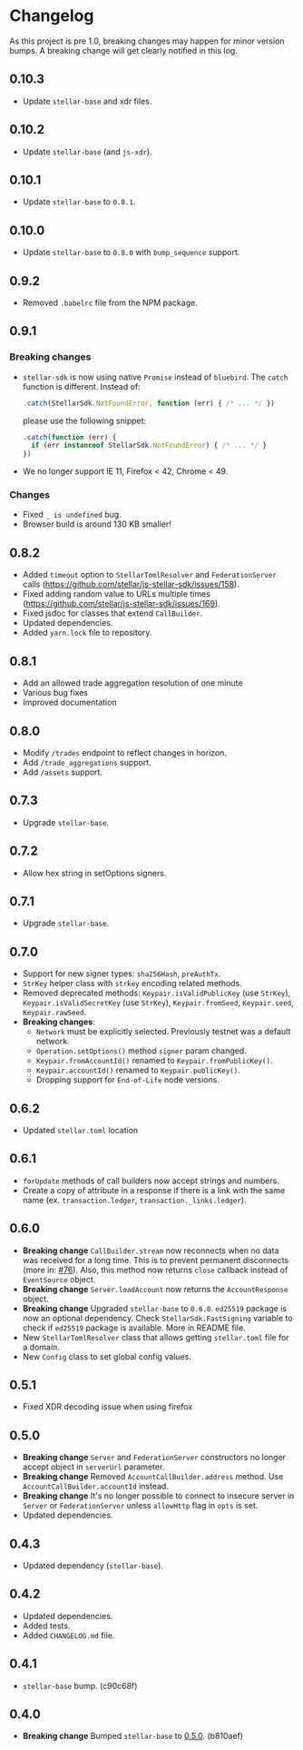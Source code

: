 # Changelog

As this project is pre 1.0, breaking changes may happen for minor version bumps. A breaking change will get clearly notified in this log.

## 0.10.3

* Update `stellar-base` and xdr files.

## 0.10.2

* Update `stellar-base` (and `js-xdr`).

## 0.10.1

* Update `stellar-base` to `0.8.1`.

## 0.10.0

* Update `stellar-base` to `0.8.0` with `bump_sequence` support.

## 0.9.2

* Removed `.babelrc` file from the NPM package.

## 0.9.1

### Breaking changes

* `stellar-sdk` is now using native `Promise` instead of `bluebird`. The `catch` function is different. Instead of:

  ```js
  .catch(StellarSdk.NotFoundError, function (err) { /* ... */ })
  ```
  please use the following snippet:
  ```js
  .catch(function (err) {
    if (err instanceof StellarSdk.NotFoundError) { /* ... */ }
  })
  ```

* We no longer support IE 11, Firefox < 42, Chrome < 49.

### Changes

* Fixed `_ is undefined` bug.
* Browser build is around 130 KB smaller!

## 0.8.2

* Added `timeout` option to `StellarTomlResolver` and `FederationServer` calls (https://github.com/stellar/js-stellar-sdk/issues/158).
* Fixed adding random value to URLs multiple times (https://github.com/stellar/js-stellar-sdk/issues/169).
* Fixed jsdoc for classes that extend `CallBuilder`.
* Updated dependencies.
* Added `yarn.lock` file to repository.

## 0.8.1

* Add an allowed trade aggregation resolution of one minute
* Various bug fixes
* Improved documentation

## 0.8.0

* Modify `/trades` endpoint to reflect changes in horizon. 
* Add `/trade_aggregations` support.
* Add `/assets` support. 

## 0.7.3

* Upgrade `stellar-base`.

## 0.7.2

* Allow hex string in setOptions signers.

## 0.7.1

* Upgrade `stellar-base`.

## 0.7.0

* Support for new signer types: `sha256Hash`, `preAuthTx`.
* `StrKey` helper class with `strkey` encoding related methods.
* Removed deprecated methods: `Keypair.isValidPublicKey` (use `StrKey`), `Keypair.isValidSecretKey` (use `StrKey`), `Keypair.fromSeed`, `Keypair.seed`, `Keypair.rawSeed`.
* **Breaking changes**:
  * `Network` must be explicitly selected. Previously testnet was a default network.
  * `Operation.setOptions()` method `signer` param changed.
  * `Keypair.fromAccountId()` renamed to `Keypair.fromPublicKey()`.
  * `Keypair.accountId()` renamed to `Keypair.publicKey()`.
  * Dropping support for `End-of-Life` node versions.

## 0.6.2

* Updated `stellar.toml` location

## 0.6.1

* `forUpdate` methods of call builders now accept strings and numbers.
* Create a copy of attribute in a response if there is a link with the same name (ex. `transaction.ledger`, `transaction._links.ledger`).

## 0.6.0

* **Breaking change** `CallBuilder.stream` now reconnects when no data was received for a long time.
This is to prevent permanent disconnects (more in: [#76](https://github.com/stellar/js-stellar-sdk/pull/76)).
Also, this method now returns `close` callback instead of `EventSource` object.
* **Breaking change** `Server.loadAccount` now returns the `AccountResponse` object.
* **Breaking change** Upgraded `stellar-base` to `0.6.0`. `ed25519` package is now an optional dependency. Check `StellarSdk.FastSigning` variable to check if `ed25519` package is available. More in README file.
* New `StellarTomlResolver` class that allows getting `stellar.toml` file for a domain.
* New `Config` class to set global config values.

## 0.5.1

* Fixed XDR decoding issue when using firefox

## 0.5.0

* **Breaking change** `Server` and `FederationServer` constructors no longer accept object in `serverUrl` parameter.
* **Breaking change** Removed `AccountCallBuilder.address` method. Use `AccountCallBuilder.accountId` instead.
* **Breaking change** It's no longer possible to connect to insecure server in `Server` or `FederationServer` unless `allowHttp` flag in `opts` is set.
* Updated dependencies.

## 0.4.3

* Updated dependency (`stellar-base`).

## 0.4.2

* Updated dependencies.
* Added tests.
* Added `CHANGELOG.md` file.

## 0.4.1

* `stellar-base` bump. (c90c68f)

## 0.4.0

* **Breaking change** Bumped `stellar-base` to [0.5.0](https://github.com/stellar/js-stellar-base/blob/master/CHANGELOG.md#050). (b810aef)
